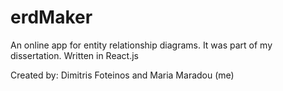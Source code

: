 # erdMaker
 
An online app for entity relationship diagrams.
It was part of my dissertation.
Written in React.js

Created by: Dimitris Foteinos and Maria Maradou (me)
